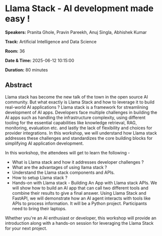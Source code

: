 # Llama Stack - AI development made easy !

**Speakers:** Pranita Ghole, Pravin Pareekh, Anuj Singla, Abhishek Kumar
                    
**Track:** Artificial Intelligence and Data Science
                    
**Room:** 36
                    
**Date & Time:** 2025-06-12 10:15:00
                    
**Duration:** 80 minutes
                    
## Abstract
                    
Llama stack has become the new talk of the town in the open source AI community. But what exactly is Llama Stack and how to leverage it to build real-world AI applications ? Llama stack is a framework for streamlining development of AI apps. Developers face multiple challenges in building the AI apps such as handling the infrastructure complexity, using different tooling for the essential capabilities like knowledge retrieval, RAG, monitoring, evaluation etc. and lastly the lack of flexibility and choices for provider integrations. In this workshop, we will understand how Llama stack addresses these challenges and standardizes the core building blocks for simplifying AI application development.

In this workshop, the attendees will get to learn the following - 

- What is Llama stack and how it addresses developer challenges ?
- What are the advantages of using llama stack ?
- Understand the Llama stack components and APIs.
- How to setup Llama stack ?
- Hands-on with Llama stack - Building An App with Llama stack APIs. We will show how to build an AI app that can call two different tools and combine their results to give a final answer. Using Llama Stack and FastAPI, we will demonstrate how an AI agent interacts with tools like APIs to process information. It will be a Python project. Participants need to bring their laptops.

Whether you're an AI enthusiast or developer, this workshop will provide an introduction along with a hands-on session for leveraging the Llama Stack for your next project.
